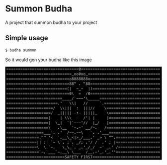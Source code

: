 # Summon Budha
A project that summon budha to your project

## Simple usage

```bash
$ budha summon
```

So it would gen your budha like this image

![Budha console](./public/images/simple_example.png)
